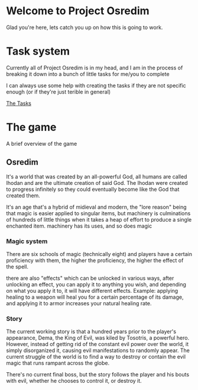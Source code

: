 # Welcome to Project Osredim
Glad you're here, lets catch you up on how this is going to work.
# Task system
Currently all of Project Osredim is in my head, and I am in the process of breaking it down into a bunch of little tasks for me/you to complete

I can always use some help with creating the tasks if they are not specific enough (or if they're just terible in general)

[The Tasks](https://github.com/RatedMForMormon/Osredim/blob/main/tasks-main.md)

# The game

A brief overview of the game

## Osredim
It's a world that was created by an all-powerful God, all humans are called Ihodan and are the ultimate creation of said God. The Ihodan were created to progress infinitely so they could eventually become like the God that created them.

It's an age that's a hybrid of midieval and modern, the "lore reason" being that magic is easier applied to singular items, but machinery is culminations of hundreds of little things when it takes a heap of effort to produce a single enchanted item. machinery has its uses, and so does magic

### Magic system
There are six schools of magic (technically eight) and players have a certain proficiency with them, the higher the proficiency, the higher the effect of the spell.

there are also "effects" which can be unlocked in various ways, after unlocking an effect, you can apply it to anything you wish, and depending on what you apply it to, it will have different effects. Example: applying healing to a weapon will heal you for a certain percentage of its damage, and applying it to armor increases your natural healing rate.

### Story
The current working story is that a hundred years prior to the player's appearance, Dema, the King of Evil, was kiled by Tosotris, a powerful hero. However, instead of getting rid of the constant evil power over the world, it simply disorganized it, causing evil manifestations to randomly appear. The current struggle of the world is to find a way to destroy or contain the evil magic that runs rampant across the globe.

There's no current final boss, but the story follows the player and his bouts with evil, whether he chooses to control it, or destroy it.
